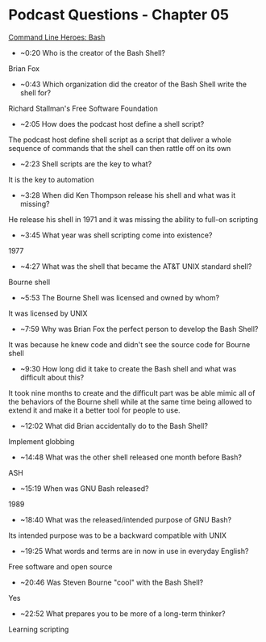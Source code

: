 # Podcast Questions - Chapter 05

[Command Line Heroes: Bash](https://www.redhat.com/en/command-line-heroes/season-3/heroes-in-a-bash-shell "Command Line Heroes: bash")

* ~0:20 Who is the creator of the Bash Shell?

Brian Fox

* ~0:43 Which organization did the creator of the Bash Shell write the shell for?  

Richard Stallman's Free Software Foundation

* ~2:05 How does the podcast host define a shell script?

The podcast host define shell script as a script that deliver a whole sequence of commands that the shell can then rattle off on its own

* ~2:23 Shell scripts are the key to what?

It is the key to automation

* ~3:28 When did Ken Thompson release his shell and what was it missing?

He release his shell in 1971 and it was missing the ability to full-on scripting

* ~3:45 What year was shell scripting come into existence?

1977

* ~4:27 What was the shell that became the AT&T UNIX standard shell?

Bourne shell

* ~5:53 The Bourne Shell was licensed and owned by whom?

It was licensed by UNIX

* ~7:59 Why was Brian Fox the perfect person to develop the Bash Shell?

It was because he knew code and didn't see the source code for Bourne shell

* ~9:30 How long did it take to create the Bash shell and what was difficult about this?

It took nine months to create and the difficult part was be able mimic all of the behaviors of the Bourne shell while at the same time being allowed to extend it and make it a better tool for people to use.

* ~12:02 What did Brian accidentally do to the Bash Shell?

Implement globbing

* ~14:48 What was the other shell released one month before Bash?

ASH

* ~15:19 When was GNU Bash released?

1989

* ~18:40 What was the released/intended purpose of GNU Bash?

Its intended purpose was to be a backward compatible with UNIX


* ~19:25 What words and terms are in now in use in everyday English?

Free software and open source


* ~20:46 Was Steven Bourne "cool" with the Bash Shell?

Yes

* ~22:52 What prepares you to be more of a long-term thinker?

Learning scripting


